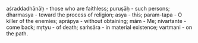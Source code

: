 aśraddadhānāḥ - those who are faithless; puruṣāḥ - such persons; dharmasya - toward the process of religion; asya - this; param-tapa - O killer of the enemies; aprāpya - without obtaining; mām - Me; nivartante - come back; mṛtyu - of death; saṁsāra - in material existence; vartmani - on the path.